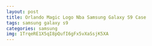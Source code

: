 ```yaml
---
layout: post
title: Orlando Magic Logo Nba Samsung Galaxy S9 Case
tags: samsung galaxy s9
categories: samsung
img: 1TrqeRE1X5qI8pQufI6gFx5vXaSsjK5XA
---
```

